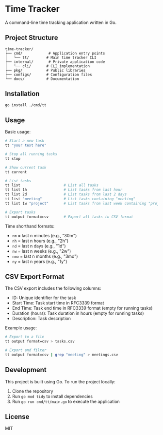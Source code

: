 # Time Tracker

A command-line time tracking application written in Go.

## Project Structure

```
time-tracker/
├── cmd/            # Application entry points
│   └── tt/        # Main time tracker CLI
├── internal/       # Private application code
│   └── cli/       # CLI implementation
├── pkg/           # Public libraries
├── configs/       # Configuration files
└── docs/          # Documentation
```

## Installation

```bash
go install ./cmd/tt
```

## Usage

Basic usage:
```bash
# Start a new task
tt "your text here"

# Stop all running tasks
tt stop

# Show current task
tt current

# List tasks
tt list                    # List all tasks
tt list 1h                 # List tasks from last hour
tt list 2d                 # List tasks from last 2 days
tt list "meeting"          # List tasks containing "meeting"
tt list 1w "project"       # List tasks from last week containing "project"

# Export tasks
tt output format=csv       # Export all tasks to CSV format
```

Time shorthand formats:
- `nm` = last n minutes (e.g., "30m")
- `nh` = last n hours (e.g., "2h")
- `nd` = last n days (e.g., "1d")
- `nw` = last n weeks (e.g., "2w")
- `nmo` = last n months (e.g., "3mo")
- `ny` = last n years (e.g., "1y")

## CSV Export Format

The CSV export includes the following columns:
- ID: Unique identifier for the task
- Start Time: Task start time in RFC3339 format
- End Time: Task end time in RFC3339 format (empty for running tasks)
- Duration (hours): Task duration in hours (empty for running tasks)
- Description: Task description

Example usage:
```bash
# Export to a file
tt output format=csv > tasks.csv

# Export and filter
tt output format=csv | grep "meeting" > meetings.csv
```

## Development

This project is built using Go. To run the project locally:

1. Clone the repository
2. Run `go mod tidy` to install dependencies
3. Run `go run cmd/tt/main.go` to execute the application

## License

MIT 